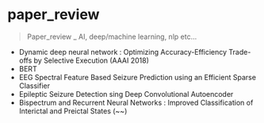 # paper\_review
> Paper\_review \_ AI, deep/machine learning, nlp etc...

- Dynamic deep neural network : Optimizing Accuracy-Efficiency Trade-offs by Selective Execution (AAAI 2018)
- BERT
- EEG Spectral Feature Based Seizure Prediction using an Efficient Sparse Classifier
- Epileptic Seizure Detection sing Deep Convolutional Autoencoder
- Bispectrum and Recurrent Neural Networks : Improved Classification of Interictal and Preictal States (~~)

